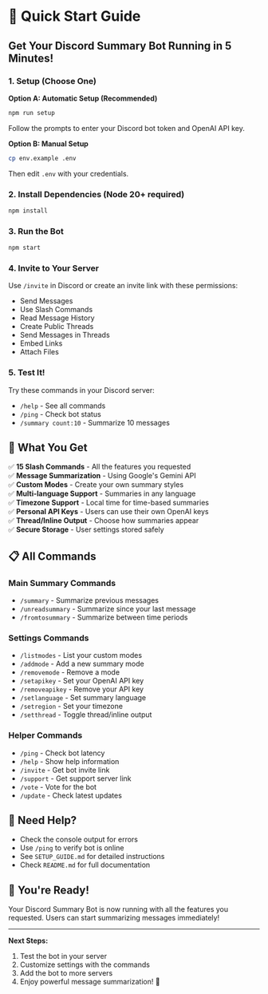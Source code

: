 # 🚀 Quick Start Guide

## Get Your Discord Summary Bot Running in 5 Minutes!

### 1. Setup (Choose One)

**Option A: Automatic Setup (Recommended)**
```bash
npm run setup
```
Follow the prompts to enter your Discord bot token and OpenAI API key.

**Option B: Manual Setup**
```bash
cp env.example .env
```
Then edit `.env` with your credentials.

### 2. Install Dependencies (Node 20+ required)
```bash
npm install
```

### 3. Run the Bot
```bash
npm start
```

### 4. Invite to Your Server
Use `/invite` in Discord or create an invite link with these permissions:
- Send Messages
- Use Slash Commands  
- Read Message History
- Create Public Threads
- Send Messages in Threads
- Embed Links
- Attach Files

### 5. Test It!
Try these commands in your Discord server:
- `/help` - See all commands
- `/ping` - Check bot status
- `/summary count:10` - Summarize 10 messages

## 🎯 What You Get

✅ **15 Slash Commands** - All the features you requested  
✅ **Message Summarization** - Using Google's Gemini API  
✅ **Custom Modes** - Create your own summary styles  
✅ **Multi-language Support** - Summaries in any language  
✅ **Timezone Support** - Local time for time-based summaries  
✅ **Personal API Keys** - Users can use their own OpenAI keys  
✅ **Thread/Inline Output** - Choose how summaries appear  
✅ **Secure Storage** - User settings stored safely  

## 📋 All Commands

### Main Summary Commands
- `/summary` - Summarize previous messages
- `/unreadsummary` - Summarize since your last message  
- `/fromtosummary` - Summarize between time periods

### Settings Commands
- `/listmodes` - List your custom modes
- `/addmode` - Add a new summary mode
- `/removemode` - Remove a mode
- `/setapikey` - Set your OpenAI API key
- `/removeapikey` - Remove your API key
- `/setlanguage` - Set summary language
- `/setregion` - Set your timezone
- `/setthread` - Toggle thread/inline output

### Helper Commands
- `/ping` - Check bot latency
- `/help` - Show help information
- `/invite` - Get bot invite link
- `/support` - Get support server link
- `/vote` - Vote for the bot
- `/update` - Check latest updates

## 🔧 Need Help?

- Check the console output for errors
- Use `/ping` to verify bot is online
- See `SETUP_GUIDE.md` for detailed instructions
- Check `README.md` for full documentation

## 🎉 You're Ready!

Your Discord Summary Bot is now running with all the features you requested. Users can start summarizing messages immediately!

---

**Next Steps:**
1. Test the bot in your server
2. Customize settings with the commands
3. Add the bot to more servers
4. Enjoy powerful message summarization! 🚀 